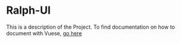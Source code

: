 # Ralph-UI

This is a description of the Project.
To find documentation on how to document with Vuese, [go here](https://vuese.org/cli/#writing-documentation-for-your-component)

